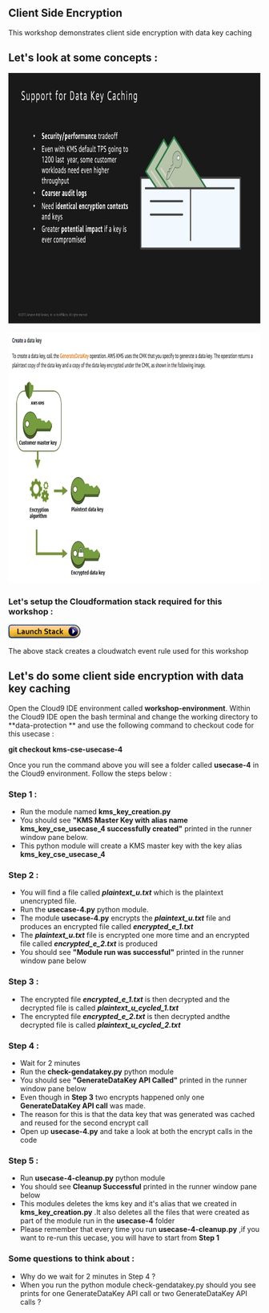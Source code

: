 ## Client Side Encryption

This workshop demonstrates client side encryption with data key caching 

## Let's look at some concepts :

<a><img src="images/data-key-caching.png" width="700" height="500"></a><br>

<a><img src="images/generatedatakey.png" width="700" height="500"></a><br>


### Let's setup the Cloudformation stack required for this workshop :

[![Deploy Client Side Encryption With Data Key Caching CloudFormation Stack](images/cloudformation-launch-stack.png)](https://console.aws.amazon.com/cloudformation/home?#/stacks/new?stackName=data-protection-cse-datakey-caching&templateURL=https://s3.amazonaws.com/crypto-workshop-dont-delete/template-cse-data-key-caching.yaml)

The above stack creates a cloudwatch event rule used for this workshop 

## Let's do some client side encryption with data key caching 

Open the Cloud9 IDE environment called **workshop-environment**. Within the Cloud9 IDE open the bash terminal and change the working directory to **data-protection ** and use the following command to checkout code for this usecase :

**git checkout kms-cse-usecase-4**

Once you run the command above you will see a folder called **usecase-4** in the Cloud9 environment. Follow the steps below :

### Step 1 :

* Run the module named **kms_key_creation.py**
* You should see **"KMS Master Key with alias name kms_key_cse_usecase_4 successfully created"** printed
  in the runner window pane below.
* This python module will create a KMS master key with the key alias **kms_key_cse_usecase_4** 

### Step 2 :

* You will find a file called ***plaintext_u.txt*** which is the plaintext unencrypted file.
* Run the **usecase-4.py** python module.
* The module **usecase-4.py** encrypts the ***plaintext_u.txt*** file and produces an encrypted file
  called ***encrypted_e_1.txt***
* The ***plaintext_u.txt*** file is encrypted one more time and an encrypted file called 
  ***encrypted_e_2.txt*** is produced
* You should see **"Module run was successful"** printed in the runner window pane below

### Step 3 :

* The encrypted file ***encrypted_e_1.txt*** is then decrypted and the decrypted file 
  is called ***plaintext_u_cycled_1.txt***
* The encrypted file ***encrypted_e_2.txt*** is then decrypted andthe decrypted file 
  is called ***plaintext_u_cycled_2.txt***

### Step 4 :

* Wait for 2 minutes 
* Run the **check-gendatakey.py** python module
* You should see **"GenerateDataKey API Called"** printed in the runner window pane below
* Even though in **Step 3** two encrypts happened only one **GenerateDataKey API call** was made.
* The reason for this is that the data key that was generated was cached and reused for the second encrypt call 
* Open up **usecase-4.py** and take a look at both the encrypt calls in the code 

### Step 5 :

* Run **usecase-4-cleanup.py** python module 
* You should see **Cleanup Successful** printed in the runner window pane below
* This modules deletes the kms key and it's alias that we created in **kms_key_creation.py**
  .It also deletes all the files that were created as part of the module run in the **usecase-4** folder
* Please remember that every time you run **usecase-4-cleanup.py** ,if you want to re-run this uecase,
  you will have to start from **Step 1**

### Some questions to think about :

* Why do we wait for 2 minutes in Step 4 ?
* When you run the python module check-gendatakey.py should you see prints for one 
  GenerateDataKey API call or two GenerateDataKey API calls ?